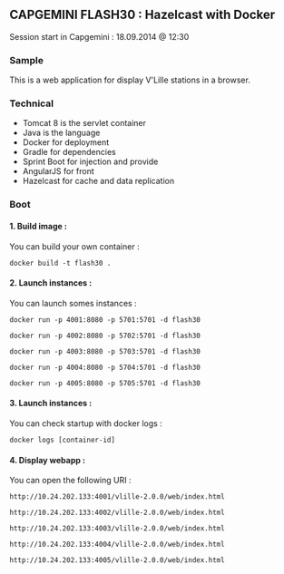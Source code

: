 ## CAPGEMINI FLASH30 : Hazelcast with Docker ##
Session start in Capgemini : 18.09.2014 @ 12:30

### Sample
This is a web application for display V'Lille stations in a browser.

### Technical
* Tomcat 8 is the servlet container
* Java is the language
* Docker for deployment
* Gradle for dependencies
* Sprint Boot for injection and provide
* AngularJS for front
* Hazelcast for cache and data replication

### Boot

#### 1. Build image :
You can build your own container :

`docker build -t flash30 .`

#### 2. Launch instances :
You can launch somes instances :

`docker run -p 4001:8080 -p 5701:5701 -d flash30`

`docker run -p 4002:8080 -p 5702:5701 -d flash30`

`docker run -p 4003:8080 -p 5703:5701 -d flash30`

`docker run -p 4004:8080 -p 5704:5701 -d flash30`

`docker run -p 4005:8080 -p 5705:5701 -d flash30`

#### 3. Launch instances :
You can check startup with docker logs :


`docker logs [container-id]`

#### 4. Display webapp :
You can open the following URI :

`http://10.24.202.133:4001/vlille-2.0.0/web/index.html`

`http://10.24.202.133:4002/vlille-2.0.0/web/index.html`

`http://10.24.202.133:4003/vlille-2.0.0/web/index.html`

`http://10.24.202.133:4004/vlille-2.0.0/web/index.html`

`http://10.24.202.133:4005/vlille-2.0.0/web/index.html`
